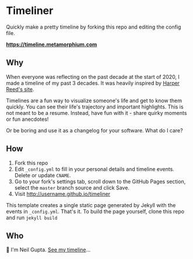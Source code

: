 # Timeliner

Quickly make a pretty timeline by forking this repo and editing the config file.

**https://timeline.metamorphium.com**

## Why

When everyone was reflecting on the past decade at the start of 2020, I made a timeline of my past 3 decades. It was heavily inspired by [Harper Reed's site](https://harperreed.com).

Timelines are a fun way to visualize someone's life and get to know them quickly. You can see their life's trajectory and important highlights. This is not meant to be a resume. Instead, have fun with it - share quirky moments or fun anecdotes!

Or be boring and use it as a changelog for your software. What do I care?

## How

1. Fork this repo
2. Edit `_config.yml` to fill in your personal details and timeline events. Delete or update `CNAME`.
3. Go to your fork's settings tab, scroll down to the GitHub Pages section, select the `master` branch source and click Save.
4. Visit http://username.github.io/timeliner

This template creates a single static page generated by Jekyll with the events in `_config.yml`. That's it. To build the page yourself, clone this repo and run `jekyll build`

## Who

👋 I'm Neil Gupta. [See my timeline](https://timeline.metamorphium.com)...

